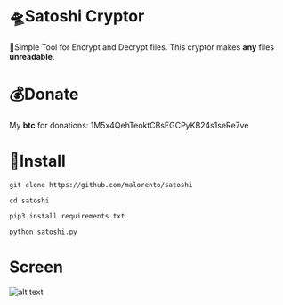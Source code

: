 # 🛸Satoshi Cryptor
💾Simple Tool for Encrypt and Decrypt files. This cryptor makes **any** files **unreadable**. 

# 💰Donate 
My **btc** for donations: 1M5x4QehTeoktCBsEGCPyKB24s1seRe7ve

# 📲Install
``git clone https://github.com/malorento/satoshi``

``cd satoshi``

``pip3 install requirements.txt``

``python satoshi.py``

# Screen

![alt text](https://github.com/malorento/satoshi/blob/master/Images/1.JPG)
